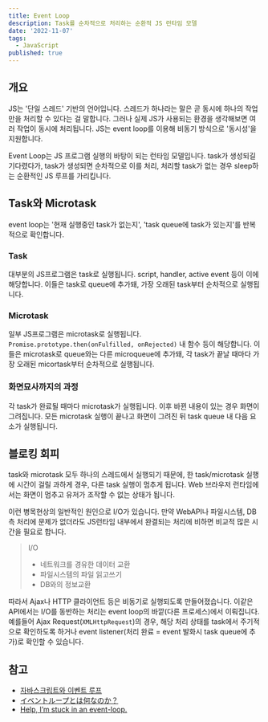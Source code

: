```yaml
---
title: Event Loop
description: Task를 순차적으로 처리하는 순환적 JS 런타임 모델
date: '2022-11-07'
tags:
  - JavaScript
published: true
---
```


## 개요

JS는 '단일 스레드' 기반의 언어입니다. 스레드가 하나라는 말은 곧 동시에 하나의 작업만을 처리할 수 있다는 걸 말합니다. 그러나 실제 JS가 사용되는 환경을 생각해보면 여러 작업이 동시에 처리됩니다. JS는 event loop를 이용해 비동기 방식으로 '동시성'을 지원합니다.

Event Loop는 JS 프로그램 실행의 바탕이 되는 런타임 모델입니다.
task가 생성되길 기다렸다가, task가 생성되면 순차적으로 이를 처리, 처리할 task가 없는 경우 sleep하는 순환적인 JS 루프를 가리킵니다.

## Task와 Microtask

event loop는 '현재 실행중인 task가 없는지', 'task queue에 task가 있는지'를 반복적으로 확인합니다.

### Task

대부분의 JS프로그램은 task로 실행됩니다.
script, handler, active event 등이 이에 해당합니다.
이들은 task로 queue에 추가돼, 가장 오래된 task부터 순차적으로 실행됩니다.

### Microtask

일부 JS프로그램은 microtask로 실행됩니다.
`Promise.prototype.then(onFulfilled, onRejected)` 내 함수 등이 해당합니다.
이들은 microtask로 queue와는 다른 microqueue에 추가돼, 각 task가 끝날 때마다 가장 오래된 micortask부터 순차적으로 실행됩니다.

### 화면묘사까지의 과정

각 task가 완료될 때마다 microtask가 실행됩니다. 이후 바뀐 내용이 있는 경우 화면이 그려집니다.
모든 microtask 실행이 끝나고 화면이 그려진 뒤 task queue 내 다음 요소가 실행됩니다.

## 블로킹 회피

task와 microtask 모두 하나의 스레드에서 실행되기 때문에, 한 task/microtask 실행에 시간이 걸릴 과하게 경우, 다른 task 실행이 멈추게 됩니다.
Web 브라우저 런타임에서는 화면이 멈추고 유저가 조작할 수 없는 상태가 됩니다.

이런 병목현상의 일반적인 원인으로 I/O가 있습니다.
만약 WebAPI나 파일시스템, DB 측 처리에 문제가 없더라도 JS런타임 내부에서 완결되는 처리에 비하면 비교적 많은 시간을 필요로 합니다.
> I/O
>
> - 네트워크를 경유한 데이터 교환
> - 파일시스템의 파일 읽고쓰기
> - DB와의 정보교환

따라서 Ajax나 HTTP 클라이언트 등은 비동기로 실행되도록 만들어졌습니다. 이같은 API에서는 I/O를 동반하는 처리는 event loop의 바깥(다른 프로세스)에서 이뤄집니다.
예를들어 Ajax Request(`XMLHttpRequest`)의 경우, 해당 처리 상태를 task에서 주기적으로 확인하도록 하거나 event listener(처리 완료 = event 발화시 task queue에 추가)로 확인할 수 있습니다.

## 참고

- [자바스크립트와 이벤트 루프](https://meetup.toast.com/posts/89)
- [イベントループとは何なのか？](https://qiita.com/mizukyf/items/17cff97493b4b8f27c68)
- [Help, I’m stuck in an event-loop.](https://vimeo.com/96425312)
